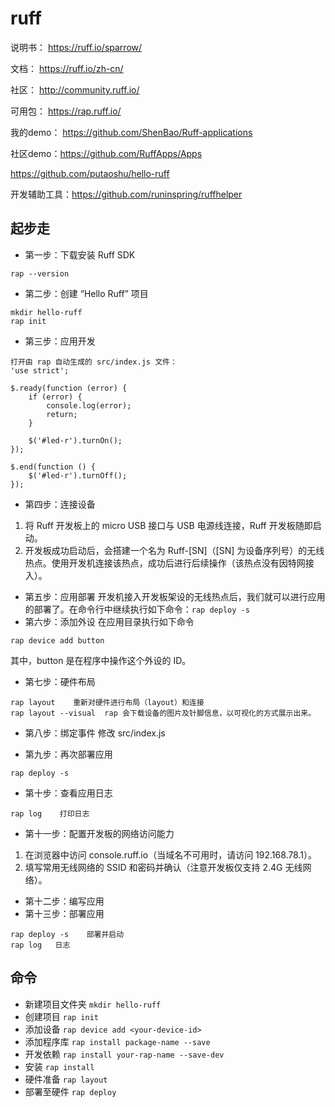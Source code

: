 # ruff

说明书： https://ruff.io/sparrow/

文档： https://ruff.io/zh-cn/

社区： http://community.ruff.io/

可用包： https://rap.ruff.io/

我的demo： https://github.com/ShenBao/Ruff-applications

社区demo：https://github.com/RuffApps/Apps

https://github.com/putaoshu/hello-ruff

开发辅助工具：https://github.com/runinspring/ruffhelper

## 起步走

- 第一步：下载安装 Ruff SDK 
```
rap --version
```
- 第二步：创建 “Hello Ruff” 项目
```
mkdir hello-ruff
rap init
```
- 第三步：应用开发
```
打开由 rap 自动生成的 src/index.js 文件：
'use strict';

$.ready(function (error) {
    if (error) {
        console.log(error);
        return;
    }

    $('#led-r').turnOn();
});

$.end(function () {
    $('#led-r').turnOff();
});
```
- 第四步：连接设备

1. 将 Ruff 开发板上的 micro USB 接口与 USB 电源线连接，Ruff 开发板随即启动。
1. 开发板成功启动后，会搭建一个名为 Ruff-[SN]（[SN] 为设备序列号）的无线热点。使用开发机连接该热点，成功后进行后续操作（该热点没有因特网接入）。

- 第五步：应用部署
开发机接入开发板架设的无线热点后，我们就可以进行应用的部署了。在命令行中继续执行如下命令：`rap deploy -s`
- 第六步：添加外设
在应用目录执行如下命令
```
rap device add button
```
其中，button 是在程序中操作这个外设的 ID。
- 第七步：硬件布局
```
rap layout    重新对硬件进行布局（layout）和连接
rap layout --visual  rap 会下载设备的图片及针脚信息，以可视化的方式展示出来。
```
- 第八步：绑定事件
修改 src/index.js

- 第九步：再次部署应用
```
rap deploy -s
```
- 第十步：查看应用日志
```
rap log    打印日志
```
- 第十一步：配置开发板的网络访问能力
1. 在浏览器中访问 console.ruff.io（当域名不可用时，请访问 192.168.78.1）。
1. 填写常用无线网络的 SSID 和密码并确认（注意开发板仅支持 2.4G 无线网络）。

- 第十二步：编写应用
- 第十三步：部署应用
```
rap deploy -s    部署并启动
rap log   日志
```


## 命令

- 新建项目文件夹   `mkdir hello-ruff`
- 创建项目    `rap init`
- 添加设备    `rap device add <your-device-id>`
- 添加程序库   `rap install package-name --save`
- 开发依赖  `rap install your-rap-name --save-dev`
- 安装    `rap install`
- 硬件准备    `rap layout`
- 部署至硬件   `rap deploy`














